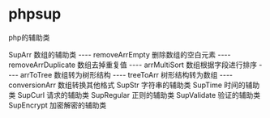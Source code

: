 # phpsup
php的辅助类

SupArr       数组的辅助类
    ---- removeArrEmpty       删除数组的空白元素
    ---- removeArrDuplicate   数组去掉重复值
    ---- arrMultiSort         数组根据字段进行排序
    ---- arrToTree            数组转为树形结构
    ---- treeToArr            树形结构转为数组
    ---- conversionArr        数组转换其他格式
SupStr       字符串的辅助类
SupTime      时间的辅助类
SupCurl      请求的辅助类
SupRegular   正则的辅助类
SupValidate  验证的辅助类
SupEncrypt   加密解密的辅助类